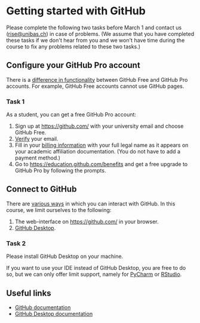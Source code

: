 # Getting started with GitHub

Please complete the following two tasks before March 1 and contact us (rise@unibas.ch) in case of problems. (We assume that you have completed these tasks if we don't hear from you and we won't have time during the course to fix any problems related to these two tasks.)

## Configure your GitHub Pro account

There is a [difference in functionality](https://docs.github.com/en/get-started/learning-about-github/githubs-plans) between GitHub Free and GitHub Pro accounts. For example, GitHub Free accounts cannot use GitHub pages.

### Task 1
As a student, you can get a free GitHub Pro account:

1. Sign up at https://github.com/ with your university email and choose GitHub Free.
2. [Verify](https://docs.github.com/en/account-and-profile/setting-up-and-managing-your-personal-account-on-github/managing-email-preferences/verifying-your-email-address) your email.
3. Fill in your [billing information](https://github.com/settings/billing/payment_information) with your full legal name as it appears on your academic affiliation documentation. (You do not have to add a payment method.)
4. Go to https://education.github.com/benefits and get a free upgrade to GitHub Pro by following the prompts.

## Connect to GitHub

There are [various ways](https://docs.github.com/en/get-started/using-github/connecting-to-github#comparison-of-tools-for-connecting-to-github) in which you can interact with GitHub. In this course, we limit ourselves to the following:

1. The web-interface on https://github.com/ in your browser.
2. [GitHub Desktop](https://docs.github.com/en/desktop/overview/about-github-desktop).

### Task 2

Please install GitHub Desktop on your machine. 

If you want to use your IDE instead of GitHub Desktop, you are free to do so, but we can only offer limit support, namely for [PyCharm](https://www.jetbrains.com/pycharm/) or [RStudio](https://github.com/rstudio/rstudio).

## Useful links

- [GitHub documentation](https://docs.github.com)
- [GitHub Desktop documentation](https://docs.github.com/en/desktop)
